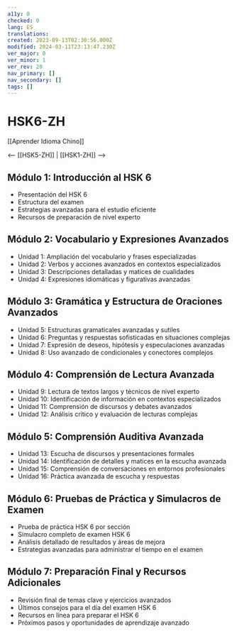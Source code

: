 ```yaml
---
a11y: 0
checked: 0
lang: ES
translations: 
created: 2023-09-13T02:30:56.000Z
modified: 2024-03-11T23:13:47.230Z
ver_major: 0
ver_minor: 1
ver_rev: 20
nav_primary: []
nav_secondary: []
tags: []
---
```

# HSK6-ZH

[[Aprender Idioma Chino]]

<-- [[HSK5-ZH]] |  [[HSK1-ZH]]  -->

## Módulo 1: Introducción al HSK 6

- Presentación del HSK 6
- Estructura del examen
- Estrategias avanzadas para el estudio eficiente
- Recursos de preparación de nivel experto

## Módulo 2: Vocabulario y Expresiones Avanzados

- Unidad 1: Ampliación del vocabulario y frases especializadas
- Unidad 2: Verbos y acciones avanzados en contextos especializados
- Unidad 3: Descripciones detalladas y matices de cualidades
- Unidad 4: Expresiones idiomáticas y figurativas avanzadas

## Módulo 3: Gramática y Estructura de Oraciones Avanzados

- Unidad 5: Estructuras gramaticales avanzadas y sutiles
- Unidad 6: Preguntas y respuestas sofisticadas en situaciones complejas
- Unidad 7: Expresión de deseos, hipótesis y especulaciones avanzadas
- Unidad 8: Uso avanzado de condicionales y conectores complejos

## Módulo 4: Comprensión de Lectura Avanzada

- Unidad 9: Lectura de textos largos y técnicos de nivel experto
- Unidad 10: Identificación de información en contextos especializados
- Unidad 11: Comprensión de discursos y debates avanzados
- Unidad 12: Análisis crítico y evaluación de lecturas complejas

## Módulo 5: Comprensión Auditiva Avanzada

- Unidad 13: Escucha de discursos y presentaciones formales
- Unidad 14: Identificación de detalles y matices en la escucha avanzada
- Unidad 15: Comprensión de conversaciones en entornos profesionales
- Unidad 16: Práctica avanzada de escucha y respuestas

## Módulo 6: Pruebas de Práctica y Simulacros de Examen

- Prueba de práctica HSK 6 por sección
- Simulacro completo de examen HSK 6
- Análisis detallado de resultados y áreas de mejora
- Estrategias avanzadas para administrar el tiempo en el examen

## Módulo 7: Preparación Final y Recursos Adicionales

- Revisión final de temas clave y ejercicios avanzados
- Últimos consejos para el día del examen HSK 6
- Recursos en línea para preparar el HSK 6
- Próximos pasos y oportunidades de aprendizaje avanzado
